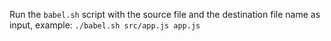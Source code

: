 Run the `babel.sh` script with the source file and the destination file name as input, example:
`./babel.sh src/app.js app.js`
